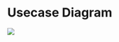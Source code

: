 # Usecase Diagram

![](https://github.com/Earn-Money-System/Dashboard/blob/master/imgs/UsecaseDiagram.jpg?raw=true)
